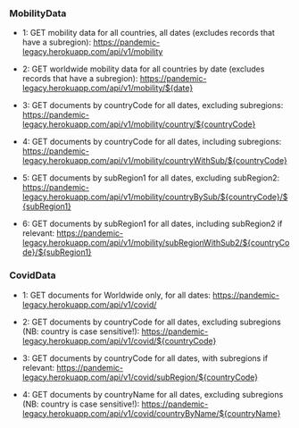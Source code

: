 ### MobilityData
  * 1: GET mobility data for all countries, all dates (excludes records that have a subregion):
    https://pandemic-legacy.herokuapp.com/api/v1/mobility

  * 2: GET worldwide mobility data for all countries by date (excludes records that have a subregion):
    https://pandemic-legacy.herokuapp.com/api/v1/mobility/${date}

  * 3: GET documents by countryCode for all dates, excluding subregions:
    https://pandemic-legacy.herokuapp.com/api/v1/mobility/country/${countryCode}

  * 4: GET documents by countryCode for all dates, including subregions:
    https://pandemic-legacy.herokuapp.com/api/v1/mobility/countryWithSub/${countryCode}

  * 5: GET documents by subRegion1 for all dates, excluding subRegion2:
    https://pandemic-legacy.herokuapp.com/api/v1/mobility/countryBySub/${countryCode}/${subRegion1}

  * 6: GET documents by subRegion1 for all dates, including subRegion2 if relevant:
    https://pandemic-legacy.herokuapp.com/api/v1/mobility/subRegionWithSub2/${countryCode}/${subRegion1}


### CovidData
  * 1: GET documents for Worldwide only, for all dates:
    https://pandemic-legacy.herokuapp.com/api/v1/covid/

  * 2: GET documents by countryCode for all dates, excluding subregions (NB: country is case sensitive!):
    https://pandemic-legacy.herokuapp.com/api/v1/covid/${countryCode}

  * 3: GET documents by countryCode for all dates, with subregions if relevant:
    https://pandemic-legacy.herokuapp.com/api/v1/covid/subRegion/${countryCode}

  * 4: GET documents by countryName for all dates, excluding subregions (NB: country is case sensitive!):
    https://pandemic-legacy.herokuapp.com/api/v1/covid/countryByName/${countryName}
